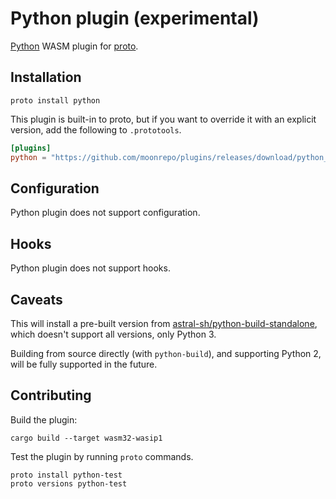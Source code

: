 # Python plugin (experimental)

[Python](https://www.python.org/) WASM plugin for [proto](https://github.com/moonrepo/proto).

## Installation

```shell
proto install python
```

This plugin is built-in to proto, but if you want to override it with an explicit version, add the following to `.prototools`.

```toml
[plugins]
python = "https://github.com/moonrepo/plugins/releases/download/python_tool-vX.Y.Z/python_tool.wasm"
```

## Configuration

Python plugin does not support configuration.

## Hooks

Python plugin does not support hooks.

## Caveats

This will install a pre-built version from [astral-sh/python-build-standalone](https://github.com/astral-sh/python-build-standalone), which doesn't support all versions, only Python 3.

Building from source directly (with `python-build`), and supporting Python 2, will be fully supported in the future.

## Contributing

Build the plugin:

```shell
cargo build --target wasm32-wasip1
```

Test the plugin by running `proto` commands.

```shell
proto install python-test
proto versions python-test
```

